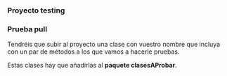 ### Proyecto testing
### Prueba pull

Tendréis que subir al proyecto una clase con vuestro nombre que incluya con un par de métodos a los que vamos a hacerle pruebas. 

Estas clases hay que añadirlas al **paquete clasesAProbar**.
